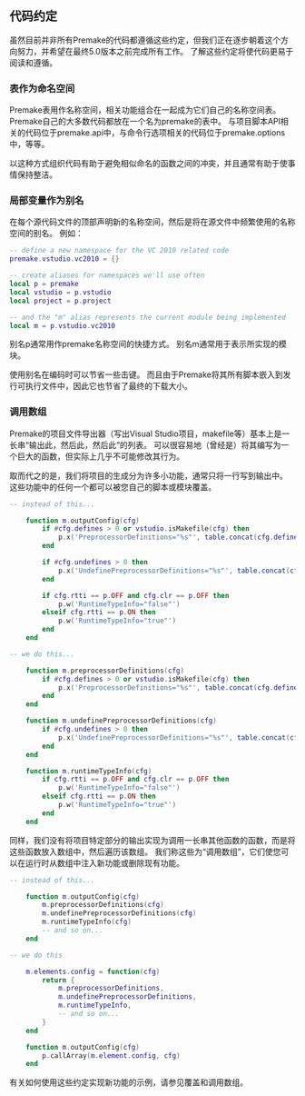 ## 代码约定

虽然目前并非所有Premake的代码都遵循这些约定，但我们正在逐步朝着这个方向努力，并希望在最终5.0版本之前完成所有工作。 了解这些约定将使代码更易于阅读和遵循。

### 表作为命名空间

Premake表用作名称空间，相关功能组合在一起成为它们自己的名称空间表。 Premake自己的大多数代码都放在一个名为premake的表中。 与项目脚本API相关的代码位于premake.api中，与命令行选项相关的代码位于premake.options中，等等。

以这种方式组织代码有助于避免相似命名的函数之间的冲突，并且通常有助于使事情保持整洁。

### 局部变量作为别名

在每个源代码文件的顶部声明新的名称空间，然后是将在源文件中频繁使用的名称空间的别名。 例如：

```lua
-- define a new namespace for the VC 2010 related code
premake.vstudio.vc2010 = {}

-- create aliases for namespaces we'll use often
local p = premake
local vstudio = p.vstudio
local project = p.project

-- and the "m" alias represents the current module being implemented
local m = p.vstudio.vc2010
```

别名p通常用作premake名称空间的快捷方式。 别名m通常用于表示所实现的模块。

使用别名在编码时可以节省一些击键。 而且由于Premake将其所有脚本嵌入到发行可执行文件中，因此它也节省了最终的下载大小。

### 调用数组

Premake的项目文件导出器（写出Visual Studio项目，makefile等）基本上是一长串“输出此，然后此，然后此”的列表。 可以很容易地（曾经是）将其编写为一个巨大的函数，但实际上几乎不可能修改其行为。

取而代之的是，我们将项目的生成分为许多小功能，通常只将一行写到输出中。 这些功能中的任何一个都可以被您自己的脚本或模块覆盖。

```lua
-- instead of this...

    function m.outputConfig(cfg)
        if #cfg.defines > 0 or vstudio.isMakefile(cfg) then
            p.x('PreprocessorDefinitions="%s"', table.concat(cfg.defines, ";"))
        end

        if #cfg.undefines > 0 then
            p.x('UndefinePreprocessorDefinitions="%s"', table.concat(cfg.undefines, ";"))
        end

        if cfg.rtti == p.OFF and cfg.clr == p.OFF then
            p.w('RuntimeTypeInfo="false"')
        elseif cfg.rtti == p.ON then
            p.w('RuntimeTypeInfo="true"')
        end
    end

-- we do this...

    function m.preprocessorDefinitions(cfg)
        if #cfg.defines > 0 or vstudio.isMakefile(cfg) then
            p.x('PreprocessorDefinitions="%s"', table.concat(cfg.defines, ";"))
        end
    end

    function m.undefinePreprocessorDefinitions(cfg)
        if #cfg.undefines > 0 then
            p.x('UndefinePreprocessorDefinitions="%s"', table.concat(cfg.undefines, ";"))
        end
    end

    function m.runtimeTypeInfo(cfg)
        if cfg.rtti == p.OFF and cfg.clr == p.OFF then
            p.w('RuntimeTypeInfo="false"')
        elseif cfg.rtti == p.ON then
            p.w('RuntimeTypeInfo="true"')
        end
    end

```

同样，我们没有将项目特定部分的输出实现为调用一长串其他函数的函数，而是将这些函数放入数组中，然后遍历该数组。 我们称这些为“调用数组”，它们使您可以在运行时从数组中注入新功能或删除现有功能。

```lua
-- instead of this...

    function m.outputConfig(cfg)
        m.preprocessorDefinitions(cfg)
        m.undefinePreprocessorDefinitions(cfg)
        m.runtimeTypeInfo(cfg)
        -- and so on...
    end

-- we do this

    m.elements.config = function(cfg)
        return {
            m.preprocessorDefinitions,
            m.undefinePreprocessorDefinitions,
            m.runtimeTypeInfo,
            -- and so on...
        }
    end

    function m.outputConfig(cfg)
        p.callArray(m.element.config, cfg)
    end
```

有关如何使用这些约定实现新功能的示例，请参见覆盖和调用数组。